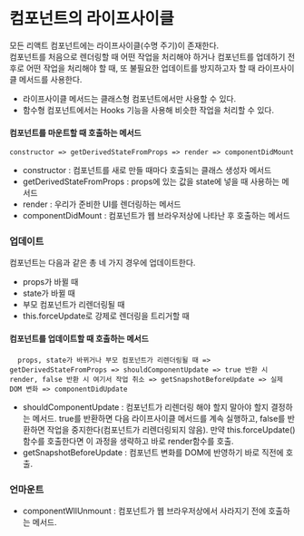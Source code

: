 # 컴포넌트의 라이프사이클
모든 리액트 컴포넌트에는 라이프사이클(수명 주기)이 존재한다.<br/>
컴포넌트를 처음으로 렌더링할 때 어떤 작업을 처리해야 하거나
컴포넌트를 업데하기 전후로 어떤 작업을 처리해야 할 때, 또 불필요한 업데이트를 방지하고자 할 때 라이프사이클 메서드를 사용한다.
- 라이프사이클 메서드는 클래스형 컴포넌트에서만 사용할 수 있다.
- 함수형 컴포넌트에서는 Hooks 기능을 사용해 비슷한 작업을 처리할 수 있다.

#### 컴포넌트를 마운트할 때 호출하는 메서드
```
constructor => getDerivedStateFromProps => render => componentDidMount
```
- constructor : 컴포넌트를 새로 만들 때마다 호출되는 클래스 생성자 메서드
- getDerivedStateFromProps : props에 있는 값을 state에 넣을 때 사용하는 메서드
- render : 우리가 준비한 UI를 렌더링하는 메서드
- componentDidMount : 컴포넌트가 웹 브라우저상에 나타난 후 호출하는 메서드

### 업데이트
컴포넌트는 다음과 같은 총 네 가지 경우에 업데이트한다.
- props가 바뀔 때
- state가 바뀔 때
- 부모 컴포넌트가 리렌더링될 때
- this.forceUpdate로 강제로 렌더링을 트리거할 때

#### 컴포넌트를 업데이트할 때 호출하는 메서드
```
  props, state가 바뀌거나 부모 컴포넌트가 리렌더링될 때 => getDerivedStateFromProps => shouldComponentUpdate => true 반환 시 render, false 반환 시 여기서 작업 취소 => getSnapshotBeforeUpdate => 실제 DOM 변화 => componentDidUpdate
```
- shouldComponentUpdate : 컴포넌트가 리렌더링 해야 할지 말아야 할지 결정하는 메서드. true를 반환하면 다음 라이프사이클 메서드를 계속 실행하고, false를 반환하면 작업을 중지한다(컴포넌트가 리렌더링되지 않음). 만약 this.forceUpdate() 함수를 호출한다면 이 과정을 생략하고 바로 render함수를 호출.
- getSnapshotBeforeUpdate : 컴포넌트 변화를 DOM에 반영하기 바로 직전에 호출.

### 언마운트
- componentWllUnmount : 컴포넌트가 웹 브라우저상에서 사라지기 전에 호출하는 메서드.

